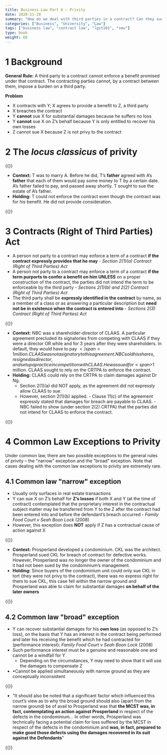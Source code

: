 ```yaml
---
title: Business Law Part 6 – Privity
date: 2020-11-20
summary: "How do we deal with third parties in a contract? Can they sue for the damages?"
categories: ["Business", "University", "Law"]
tags: ["business law", "contract law", "lgst101", "smu"]
type: book
weight: 60
---
```


# 1 Background

**General Rule:** A third party to a contract cannot enforce a benefit promised under that contract. The contracting parties cannot, by a contract between them, impose a burden on a third party.

**Problem**

- X contracts with Y; X agrees to provide a benefit to Z, a third party
- X breaches the contract
- Y **cannot** sue X for substantial damages because he suffers no loss
- Y **cannot** sue X on Z’s behalf because Y is only entitled to recover his own losses
- Z cannot sue X because Z is not privy to the contract

# 2 The _locus classicus_ of privity

{{<admonition type="case" title="_Tweedle v Atkinson_ (1861)">}}

- **Context:** T was to marry A. Before he did, T’s **father** agreed with A’s **father** that each of them would pay some money to T by a certain date. A’s father failed to pay, and passed away shortly. T sought to sue the estate of A’s father.
- **Holding:** T could not enforce the contract even though the contract was for his benefit. He did not provide consideration.

{{</admonition >}}

# 3 Contracts (Right of Third Parties) Act

- A person not party to a contract may enforce a term of a contract **if the contract expressly provides that he may** - _Section 2(1)(a) Contract (Right of Third Parties) Act_
- A person not party to a contract may enforce a term of a contract **if the term purports to confer a benefit on him UNLESS** on a proper construction of the contract, the parties did not intend the term to be enforceable by the third party - _Sections 2(1)(b) and 2(2) Contract (Right of Third Parties) Act_
- The third party shall be **expressly identified in the contract** by name, as a member of a class or as answering a particular description but **need not be in existence when the contract is entered into** - _Sections 2(3) Contract (Right of Third Parties) Act_

{{<admonition type="case" title="_CLAAS Medical Centre Pte Ltd v Ng Boon Ching_ (2010)">}}

- **Context:** NBC was a shareholder-director of CLAAS. A particular agreement precluded its signatories from competing with CLAAS if they were a director OR while and for 3 years after they were shareholders. In default, they would have to pay <span>$</span>1 million. CLAAS was not a signatory to this agreement. NBC sold his shares, resigned as director, and set up a practice in competition with CLAAS. He was sued for <span>$</span>1 million. CLAAS sought to rely on the CRTPA to enforce the contract.
- **Holding:** CLAAS could rely on the CRTPA to claim damages against Dr Ng.
  - Section 2(1)(a) did NOT apply, as the agreement did not expressly allow CLAAS to sue.
  - However, section 2(1)(b) applied. - Clause 11(c) of the agreement expressly stated that damages for breach are payable to CLAAS. - NBC failed to show (under section 2(2) CRTPA) that the parties did not intend for CLAAS to enforce the contract.

{{</admonition >}}

# 4 Common Law Exceptions to Privity

Under common law, there are two possible exceptions to the general rules of privity – the "narrow" exception and the "broad" exception. Note that cases dealing with the common law exceptions to privity are extremely rare.

## 4.1 Common law "narrow" exception

- Usually only surfaces in real estate transactions
- Y can sue X on Z’s behalf for **Z’s losses** if both X and Y (at the time of contract) contemplated that the proprietary interest in the contractual subject matter may be transferred from Y to the Z after the contract had been entered into and before the defendant’s breach occurred - _Family Food Court v Seah Boon Lock_ (2008)
- However, this exception does **NOT** apply if Z has a contractual cause of action against X

{{<admonition type="case" title="_Chia Kok Leong v Prosperland Pte Ltd_ (2005)">}}

- **Context:** Prosperland developed a condominium. CKL was the architect. Prosperland sued CKL for breach of contract for defective works. However, Prosperland was no longer the owner of the condominium and it had not been sued by the condominium’s management.
- **Holding:** Since buyers of the condominium unit could only sue CKL in tort (they were not privy to the contract), there was no express right for them to sue CKL, this case fell within the narrow ground and Prosperland was able to claim for substantial damages **on behalf of the later owners**

{{</admonition >}}

## 4.2 Common law "broad" exception

- Y can recover substantial damages for his **own loss** (as opposed to Z’s loss), on the basis that Y has an interest in the contract being performed and later his receiving the benefit which he had contracted for (performance interest): _Family Food Court v Seah Boon Lock_ (2008)
- Such performance interest must be a genuine and reasonable one and cannot be a windfall for Y
  - Depending on the circumstances, Y may need to show that it will use the damages to compensate Z
- •Cannot be applied simultaneously with narrow ground as they are conceptually inconsistent

{{<admonition type="case" title="_Family Food Court v Seah Boon Lock_ (2008)">}}

- "It should also be noted that a significant factor which influenced this court’s view as to why the broad ground should also (apart from the narrow ground) be of avail to Prosperland was that **the MCST was, in fact, contemplating an action against Prosperland** in respect of the defects in the condominium… In other words, Prosperland was technically facing a potential claim for loss suffered by the MCST in respect of the defects in the condominium and **was, in fact, prepared to make good those defects using the damages recovered in its suit against the Defendants**"

{{</admonition >}}
